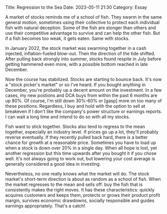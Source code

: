 Title: Regression to the Sea
Date: 2023-05-11 21:30
Category: Essay

A market of stocks reminds me of a school of fish. They swarm in the same general motion, sometimes using their collective to protect each individual fish with natural deception. Some of the fish are stonger than others and use their competitive advantage to survive and can help the other fish. But if a fish becomes too weak, it gets eaten. Same with stocks.

In January 2022, the stock market was swarming together in a cash injected, inflation-fueled blow-out. Then the direction of the tide shifted. After pulling back strongly into summer, stocks found respite in July before getting hammered even more, with a possible bottom reached in late December.

Now the course has stabilized. Stocks are starting to bounce back. It's now a "stock picker's market" or so I've heard. If you bought anything in December, you're probably up a decent amount on the investment. In a few cases, my new postions and DCA buys from within the past 6 months are up 80%. Of course, I'm still down 30%-60% or [gasp] more on too many of these positions. Regardless, I buy and hold with the option to sell at breakeven if I don't like the company's power structure or earnings reports. I can wait a long time and intend to do so with all my stocks.

Fish want to stick together. Stocks also tend to regress to the mean together, especially an industry level. If prices go up a lot, they'll probably reverse eventually. If they recently pulled back hard, there is a better chance for growth at a reasonable price. Sometimes you have to load up when a stock is down over 20% in a single day. When all hope is lost, yet another regression but this time upwards after you bought it if you chose well. It's not always going to work out, but lowering your cost average is generally considered a good idea in investing.

Nevertheless, no one really knows what the market will do. The stock market's short-term direction is about as random as a school of fish. When the market regresses to the mean and sells off: buy the fish that is consistently makes the right moves. It has these characteristics: quickly acquires customers and keeps them, protects or grows their product profit margin, survives economic drawdowns, socially responsible and guides earnings appropriately. That's a catch!